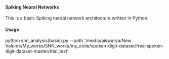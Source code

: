 #### Spiking Neural Networks
This is a basic Spiking neural network architecture written in Python. 

#### Usage
python snn_analysis\(basic\).py  --path '/media/aiswarya/New Volume/My_works/SNN_works/my_code/spoken-digit-dataset/free-spoken-digit-dataset-master/trial_test'
